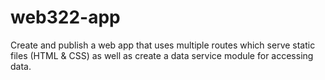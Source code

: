 # web322-app
Create and publish a web app that uses multiple routes which serve static files (HTML & CSS) as well as create a data service module for accessing data.
